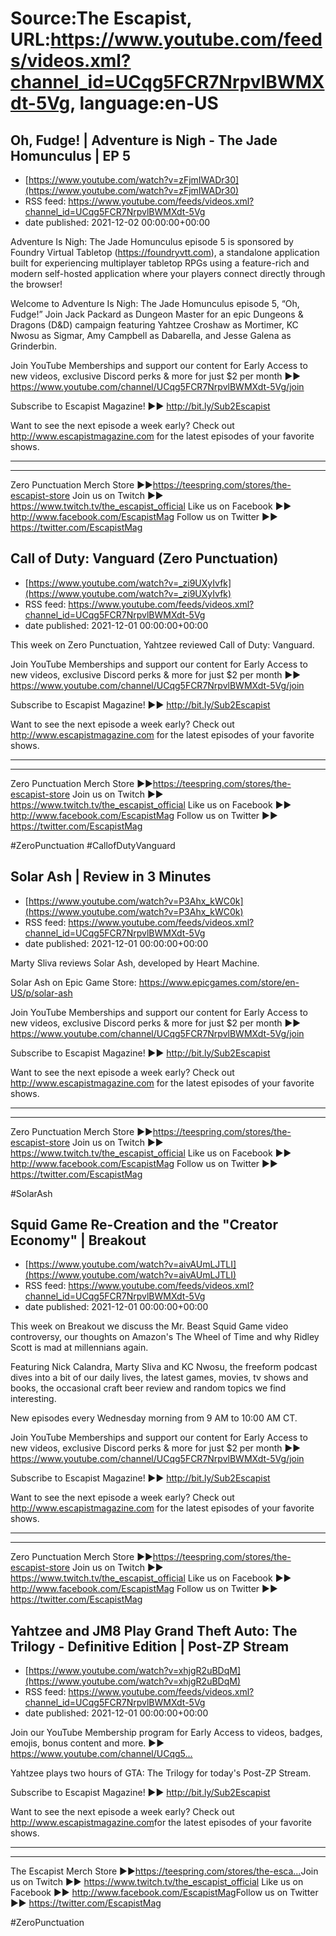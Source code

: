 # Source:The Escapist, URL:https://www.youtube.com/feeds/videos.xml?channel_id=UCqg5FCR7NrpvlBWMXdt-5Vg, language:en-US

## Oh, Fudge! | Adventure is Nigh - The Jade Homunculus | EP 5
 - [https://www.youtube.com/watch?v=zFjmIWADr30](https://www.youtube.com/watch?v=zFjmIWADr30)
 - RSS feed: https://www.youtube.com/feeds/videos.xml?channel_id=UCqg5FCR7NrpvlBWMXdt-5Vg
 - date published: 2021-12-02 00:00:00+00:00

Adventure Is Nigh: The Jade Homunculus episode 5 is sponsored by Foundry Virtual Tabletop (https://foundryvtt.com), a standalone application built for experiencing multiplayer tabletop RPGs using a feature-rich and modern self-hosted application where your players connect directly through the browser! 

Welcome to Adventure Is Nigh: The Jade Homunculus episode 5, “Oh, Fudge!” Join Jack Packard as Dungeon Master for an epic Dungeons & Dragons (D&D) campaign featuring Yahtzee Croshaw as Mortimer, KC Nwosu as Sigmar, Amy Campbell as Dabarella, and Jesse Galena as Grinderbin.

Join YouTube Memberships and support our content for Early Access to new videos, exclusive Discord perks & more for just $2 per month ►► https://www.youtube.com/channel/UCqg5FCR7NrpvlBWMXdt-5Vg/join

Subscribe to Escapist Magazine! ►► http://bit.ly/Sub2Escapist

Want to see the next episode a week early? Check out http://www.escapistmagazine.com for the latest episodes of your favorite shows.

---



---


Zero Punctuation Merch Store ►►https://teespring.com/stores/the-escapist-store
Join us on Twitch ►► https://www.twitch.tv/the_escapist_official
Like us on Facebook ►► http://www.facebook.com/EscapistMag
Follow us on Twitter ►► https://twitter.com/EscapistMag

## Call of Duty: Vanguard (Zero Punctuation)
 - [https://www.youtube.com/watch?v=_zi9UXyIvfk](https://www.youtube.com/watch?v=_zi9UXyIvfk)
 - RSS feed: https://www.youtube.com/feeds/videos.xml?channel_id=UCqg5FCR7NrpvlBWMXdt-5Vg
 - date published: 2021-12-01 00:00:00+00:00

This week on Zero Punctuation, Yahtzee reviewed Call of Duty: Vanguard.

Join YouTube Memberships and support our content for Early Access to new videos, exclusive Discord perks & more for just $2 per month ►► https://www.youtube.com/channel/UCqg5FCR7NrpvlBWMXdt-5Vg/join

Subscribe to Escapist Magazine! ►► http://bit.ly/Sub2Escapist

Want to see the next episode a week early? Check out http://www.escapistmagazine.com for the latest episodes of your favorite shows.

---



---


Zero Punctuation Merch Store ►►https://teespring.com/stores/the-escapist-store
Join us on Twitch ►► https://www.twitch.tv/the_escapist_official
Like us on Facebook ►► http://www.facebook.com/EscapistMag
Follow us on Twitter ►► https://twitter.com/EscapistMag

#ZeroPunctuation #CallofDutyVanguard

## Solar Ash | Review in 3 Minutes
 - [https://www.youtube.com/watch?v=P3Ahx_kWC0k](https://www.youtube.com/watch?v=P3Ahx_kWC0k)
 - RSS feed: https://www.youtube.com/feeds/videos.xml?channel_id=UCqg5FCR7NrpvlBWMXdt-5Vg
 - date published: 2021-12-01 00:00:00+00:00

Marty Sliva reviews Solar Ash, developed by Heart Machine. 

Solar Ash on Epic Game Store: https://www.epicgames.com/store/en-US/p/solar-ash

Join YouTube Memberships and support our content for Early Access to new videos, exclusive Discord perks & more for just $2 per month ►► https://www.youtube.com/channel/UCqg5FCR7NrpvlBWMXdt-5Vg/join

Subscribe to Escapist Magazine! ►► http://bit.ly/Sub2Escapist

Want to see the next episode a week early? Check out http://www.escapistmagazine.com for the latest episodes of your favorite shows.

---



---


Zero Punctuation Merch Store ►►https://teespring.com/stores/the-escapist-store
Join us on Twitch ►► https://www.twitch.tv/the_escapist_official
Like us on Facebook ►► http://www.facebook.com/EscapistMag
Follow us on Twitter ►► https://twitter.com/EscapistMag

#SolarAsh

## Squid Game Re-Creation and the "Creator Economy" | Breakout
 - [https://www.youtube.com/watch?v=aivAUmLJTLI](https://www.youtube.com/watch?v=aivAUmLJTLI)
 - RSS feed: https://www.youtube.com/feeds/videos.xml?channel_id=UCqg5FCR7NrpvlBWMXdt-5Vg
 - date published: 2021-12-01 00:00:00+00:00

This week on Breakout we discuss the Mr. Beast Squid Game video controversy, our thoughts on Amazon's The Wheel of Time and why Ridley Scott is mad at millennians again. 

Featuring Nick Calandra, Marty Sliva and KC Nwosu, the freeform podcast dives into a bit of our daily lives, the latest games, movies, tv shows and books, the occasional craft beer review and random topics we find interesting.

New episodes every Wednesday morning from 9 AM to 10:00 AM CT. 

Join YouTube Memberships and support our content for Early Access to new videos, exclusive Discord perks & more for just $2 per month ►► https://www.youtube.com/channel/UCqg5FCR7NrpvlBWMXdt-5Vg/join

Subscribe to Escapist Magazine! ►► http://bit.ly/Sub2Escapist

Want to see the next episode a week early? Check out http://www.escapistmagazine.com for the latest episodes of your favorite shows.

---



---


Zero Punctuation Merch Store ►►https://teespring.com/stores/the-escapist-store
Join us on Twitch ►► https://www.twitch.tv/the_escapist_official
Like us on Facebook ►► http://www.facebook.com/EscapistMag
Follow us on Twitter ►► https://twitter.com/EscapistMag

## Yahtzee and JM8 Play Grand Theft Auto: The Trilogy - Definitive Edition | Post-ZP Stream
 - [https://www.youtube.com/watch?v=xhjgR2uBDqM](https://www.youtube.com/watch?v=xhjgR2uBDqM)
 - RSS feed: https://www.youtube.com/feeds/videos.xml?channel_id=UCqg5FCR7NrpvlBWMXdt-5Vg
 - date published: 2021-12-01 00:00:00+00:00

Join our YouTube Membership program for Early Access to videos, badges, emojis, bonus content and more. ►► https://www.youtube.com/channel/UCqg5...​

Yahtzee plays two hours of GTA: The Trilogy for today's Post-ZP Stream.

Subscribe to Escapist Magazine! ►► http://bit.ly/Sub2Escapist​

Want to see the next episode a week early? Check out http://www.escapistmagazine.com​ for the latest episodes of your favorite shows.

---



---


The Escapist Merch Store ►►https://teespring.com/stores/the-esca...​
Join us on Twitch ►► https://www.twitch.tv/the_escapist_official
Like us on Facebook ►► http://www.facebook.com/EscapistMag​
Follow us on Twitter ►► https://twitter.com/EscapistMag

#ZeroPunctuation

